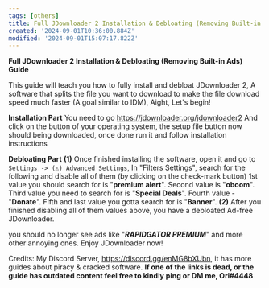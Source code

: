 ```yaml
---
tags: [others]
title: Full JDownloader 2 Installation & Debloating (Removing Built-in Ads) Guide
created: '2024-09-01T10:36:00.884Z'
modified: '2024-09-01T15:07:17.822Z'
---
```


**Full JDownloader 2 Installation & Debloating (Removing Built-in Ads) Guide**

This guide will teach you how to fully install and debloat JDownloader 2, A software that splits the file you want to download to make the file download speed much faster (A goal similar to IDM), Aight, Let's begin!

**Installation Part**
You need to go https://jdownloader.org/jdownloader2 And click on the button of your operating system, the setup file button now should being downloaded, once done run it and follow installation instructions

**Debloating Part**
**(1)** Once finished installing the software, open it and go to `Settings -> (⚠️) Advanced Settings`, In "Filters Settings", search for the following and disable all of them (by clicking on the check-mark button)
1st value you should search for is "**premium alert**".
Second value is "**oboom**".
Third value you need to search for is "**Special Deals**".
Fourth value - "**Donate**".
Fifth and last value you gotta search for is "**Banner**".
**(2)** After you finished disabling all of them values above, you have a debloated Ad-free JDownloader.

you should no longer see ads like "***RAPIDGATOR PREMIUM***" and more other annoying ones. Enjoy JDownloader now!

Credits: My Discord Server, https://discord.gg/enMG8bXUbn, it has more guides about piracy & cracked software.
**If one of the links is dead, or the guide has outdated content feel free to kindly ping or DM me, Ori#4448**

